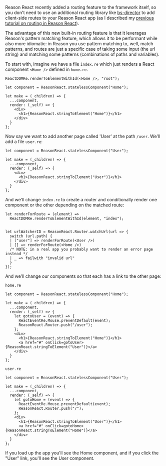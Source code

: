 Reason React recently added a routing feature to the framework itself, so you don't need to use an additional routing library like [bs-director](https://github.com/reasonml-community/bs-director) to add client-side routes to your Reason React app (as I described my [previous tutorial on routing in Reason React](https://jamesfriend.com.au/routing-in-reason-react)).

The advantage of this new built-in routing feature is that it leverages Reason's pattern matching feature, which allows it to be performant while also more idiomatic: in Reason you use pattern matching to, well, match patterns, and routes are just a specific case of taking some input (the url string) and matching some patterns (combinations of paths and variables).

To start with, imagine we have a file `index.re` which just renders a React component `<Home />` defined in `home.re`.

```reason
ReactDOMRe.renderToElementWithId(<Home />, "root");
```

```reason
let component = ReasonReact.statelessComponent("Home");

let make = (_children) => {
  ...component,
  render: (_self) => {
    <div>
      <h1>{ReasonReact.stringToElement("Home")}</h1>
    </div>
  }
};
```

Now say we want to add another page called 'User' at the path `/user`. We'll add a file `user.re`:

```reason
let component = ReasonReact.statelessComponent("User");

let make = (_children) => {
  ...component,
  render: (_self) => {
    <div>
      <h1>{ReasonReact.stringToElement("User")}</h1>
    </div>
  }
};
```

And we'll change `index.re` to create a router and conditionally render one component or the other depending on the matched route:

```reason
let renderForRoute = (element) =>
  ReactDOMRe.renderToElementWithId(element, "index");


let urlWatcherID = ReasonReact.Router.watchUrl(url => {
  switch (url.path) {
  | ["user"] => renderForRoute(<User />)
  | [] => renderForRoute(<Home />)
  /* NOTE: in a real app you probably want to render an error page instead */
  | _ => failwith "invalid url"
  }
});
```

And we'll change our components so that each has a link to the other page:

`home.re`

```reason
let component = ReasonReact.statelessComponent("Home");

let make = (_children) => {
  ...component,
  render: (_self) => {
    let gotoUser = (event) => {
      ReactEventRe.Mouse.preventDefault(event);
      ReasonReact.Router.push("/user");
    };
    <div>
      <h1>{ReasonReact.stringToElement("Home")}</h1>
      <a href="#" onClick=gotoUser>{ReasonReact.stringToElement("User")}</a>
    </div>
  }
};
```

`user.re`

```reason
let component = ReasonReact.statelessComponent("User");

let make = (_children) => {
  ...component,
  render: (_self) => {
    let gotoHome = (event) => {
      ReactEventRe.Mouse.preventDefault(event);
      ReasonReact.Router.push("/");
    };
    <div>
      <h1>{ReasonReact.stringToElement("User")}</h1>
      <a href="#" onClick=gotoHome>{ReasonReact.stringToElement("Home")}</a>
    </div>
  }
};
```

If you load up the app you'll see the Home component, and if you click the "User" link, you'll see the User component.
